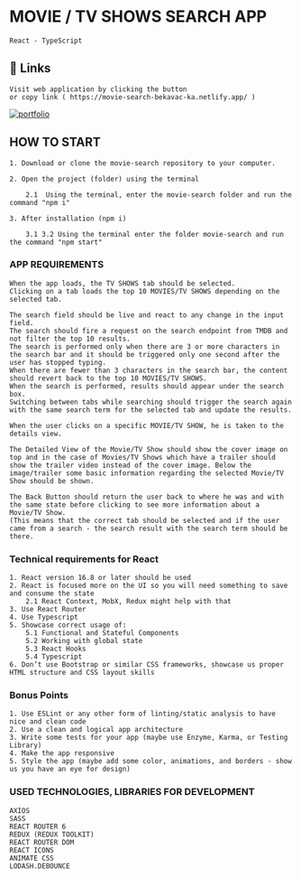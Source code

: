 
# MOVIE / TV SHOWS SEARCH APP
    React - TypeScript


## 🔗 Links
    Visit web application by clicking the button 
    or copy link ( https://movie-search-bekavac-ka.netlify.app/ )
[![portfolio](https://img.shields.io/badge/netlify-movie_search-000?style=for-the-badge&logoColor=white)](https://movie-search-bekavac-ka.netlify.app/)

## HOW TO START
    1. Download or clone the movie-search repository to your computer.

    2. Open the project (folder) using the terminal
    
        2.1  Using the terminal, enter the movie-search folder and run the command "npm i"

    3. After installation (npm i)

        3.1 3.2 Using the terminal enter the folder movie-search and run the command "npm start"

### APP REQUIREMENTS

    When the app loads, the TV SHOWS tab should be selected.
    Clicking on a tab loads the top 10 MOVIES/TV SHOWS depending on the selected tab.

    The search field should be live and react to any change in the input field.
    The search should fire a request on the search endpoint from TMDB and not filter the top 10 results.
    The search is performed only when there are 3 or more characters in the search bar and it should be triggered only one second after the user has stopped typing.
    When there are fewer than 3 characters in the search bar, the content should revert back to the top 10 MOVIES/TV SHOWS.
    When the search is performed, results should appear under the search box.
    Switching between tabs while searching should trigger the search again with the same search term for the selected tab and update the results.

    When the user clicks on a specific MOVIE/TV SHOW, he is taken to the details view.

    The Detailed View of the Movie/TV Show should show the cover image on top and in the case of Movies/TV Shows which have a trailer should show the trailer video instead of the cover image. Below the image/trailer some basic information regarding the selected Movie/TV Show should be shown.

    The Back Button should return the user back to where he was and with the same state before clicking to see more information about a Movie/TV Show.
    (This means that the correct tab should be selected and if the user came from a search - the search result with the search term should be there. 

### Technical requirements for React

    1. React version 16.8 or later should be used
    2. React is focused more on the UI so you will need something to save and consume the state
        2.1 React Context, MobX, Redux might help with that
    3. Use React Router
    4. Use Typescript
    5. Showcase correct usage of:
        5.1 Functional and Stateful Components
        5.2 Working with global state
        5.3 React Hooks
        5.4 Typescript
    6. Don’t use Bootstrap or similar CSS frameworks, showcase us proper HTML structure and CSS layout skills

### Bonus Points

    1. Use ESLint or any other form of linting/static analysis to have nice and clean code
    2. Use a clean and logical app architecture
    3. Write some tests for your app (maybe use Enzyme, Karma, or Testing Library)
    4. Make the app responsive
    5. Style the app (maybe add some color, animations, and borders - show us you have an eye for design)


### USED TECHNOLOGIES, LIBRARIES FOR DEVELOPMENT

    AXIOS
    SASS
    REACT ROUTER 6 
    REDUX (REDUX TOOLKIT)
    REACT ROUTER DOM
    REACT ICONS
    ANIMATE CSS
    LODASH.DEBOUNCE